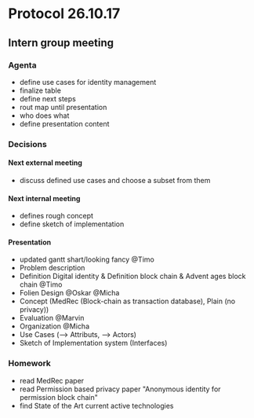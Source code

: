 # Protocol 26.10.17

## Intern group meeting 

### Agenta
* define use cases for identity management
 * finalize table
* define next steps
 * rout map until presentation
 * who does what
* define presentation content

### Decisions

#### Next external meeting
* discuss defined use cases and choose a subset from them

#### Next internal meeting
* defines rough concept
* define sketch of implementation

#### Presentation
* updated gantt shart/looking fancy @Timo
* Problem description
* Definition Digital identity & Definition block chain & Advent ages block chain @Timo
* Folien Design @Oskar @Micha
* Concept (MedRec (Block-chain as transaction database), Plain (no privacy))
* Evaluation @Marvin
* Organization @Micha
* Use Cases (--> Attributs, --> Actors)
* Sketch of Implementation system (Interfaces)

### Homework
* read MedRec paper
* read Permission based privacy paper "Anonymous identity for permission block chain"
* find State of the Art current active technologies
